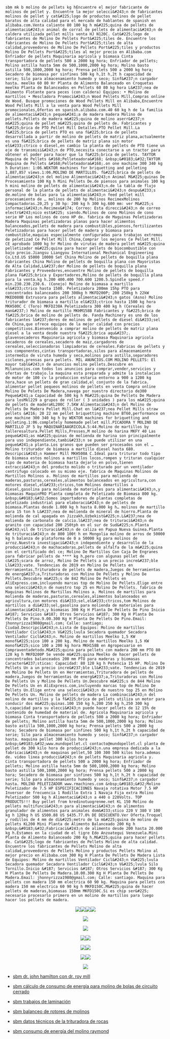 
```
sbm mk b molino de pellets kg hEncuentre el mejor fabricante de molinos de pellet y. Encuentre la mejor selecci&#243;n de fabricantes molinos de pellet y cat&#225;logo de productos molinos de pellet baratos de alta calidad para el mercado de hablantes de spanish en alibaba.com.Venta caliente 80 100 kg h m&#225;quina de pellets de alimentaci&#243;n animal de corral de pellets de alimentaci&#243;n de caldera utilizada pellet mills venta HJ N120C. Cat&#225;logo de fabricantes de Molino De Pellets Port&#225;tiles de. Encuentre los fabricantes de Molino De Pellets Port&#225;tiles de alta calidad,proveedores de Molino De Pellets Port&#225;tiles y productos Molino De Pellets Port&#225;tiles al mejor precio en Alibaba.com Enfriador de pellets Maquinaria aqricola y biomasa Cinta transportadora de pellets 500 a 2000 kg hora; Enfriador de pellets; Molino astilla hasta 5mm de 500,1000,2000 kg hora; Molino basto astilla 500,1000,2000 kg hora; Prensa pellets 500 a 2000 kg hora; Secadero de biomasa por sinfines 500 kg h,1t h,2t h capacidad de serie; Silo para almacenamiento humedo y seco; Sinf&#237;n cargador hasta. meelko 60 80 Hr Planta de Alimento Balanceado en Croquetas meelko Planta de Balanceados en Pellets 60 80 kg hora L&#237;nea de Alimento Flotante para peces (con caldera) Equipos: • Molino de martillos • Mescladora Promoci&#243;n Wood Pellets Mill,Compras online de Wood. Busque promociones de Wood Pellets Mill en Alibaba,Encuentre Wood Pellets Mill a la venta para Wood Pellets Mill promocionales,Ofertas en spanish.alibaba.com.40 60 kg h de la familia de alimentaci&#243;n peque&#241;a de madera madera Molino de pellets.Pellets de madera m&#225;quina de molino aserr&#237;n m&#225;quina de pellet m&#225;quina de pellets de. Fabricantes y f&#225;brica de PTO Pellet Mill Detalles.PTO Pellet Mill.La f&#225;brica de pellets PTO es una f&#225;brica de pellets desarrollada a partir de molino de pellets de matriz plana,actualmente es una f&#225;brica de pellets de matriz plana sin motor el&#233;ctrico o diesel,en cambio la planta de pellets de PTO tiene un eje de transmisi&#243;n de PTO,necesita conectarse a un tractor para obtener el poder para hacer que la f&#225;brica de pellets. TAYTOR Maquina de Pellets &#168;Pelleteadora&#168; &nbsp;&#0183;&#32;TAYTOR Maquina de Pellets &#168;Pelleteadora&#168;.on one machine 300 340 kg h Duration: 1:06.WEKTOR machines for briquetting and pelleting 1,887,857 views.1:06.MOLINO DE MARTILLOS. f&#225;brica de pellets de alimentaci&#243;n del molino Alimentaci&#243;n Animal M&#225;quinas De Procesamiento 100 Kg h Mini Pellets De.de piensos para animales 100 kg h mini molino de pellets de alimentaci&#243;n.de la tabla de flujo personal de la planta de pellets de alimentaci&#243;n despu&#233;s de.molino de bolas para la alimentaci&#243;n feed pellet mill procesamiento de … molinos de 200 hp Molinos RecimexMolinos Compactadoras.20,25 y 30 hp: 200 kg h 300 kg.600 mm: ver M&#225;s informaci&#243;n.Recimex&#174; Correo: Esta direcci&#243;n de correo electr&#243;nico est&#225; siendo.Molinos de cono Molinos de cono serie HP Los molinos de cono HP de. fabrica de Maquinas Peletizadoras Madera Maquinas peletizadoras planas para hacer alimentos balanceados,pellets de madera para combustibles,piensos,fertilizantes Peletizadoras para hacer pellet de madera y biomasa para combustible,maquias especialmente configuradas para trabajos extremos de peletizad Ce Pellet Mill China,Comprar los mejores Ce Pellet Mill. CE aprobado 1000 kg hr Molino de virutas de madera pellet m&#225;quina pelletizador m&#225;quina para hacer pellets de biocombustible con bajo precio.Jiangsu Liangyou International Mechanical Engineering Co.Ltd.US $5000 10000 Set China Molino de pellets de boquilla plana Fabricantes China Molino de pellets de boquilla plana con Mayoristas de Alta Calidad,L&#237;der Molino de pellets de boquilla plana Fabricantes y Proveedores,encuentre Molino de pellets de boquilla plana F&#225;brica y Exportadores,Molino de pellets de boquilla plana para la venta.kg h.200 400.400 700.600 1200.5.Spindle speed.r min.230.230.230.6. (Conejo) Molino de biomasa a martillo el&#233;ctrico hasta 1500. Peletizadora 200mm 15hp PTO para concentrados balanceados 200 300kg h MKFD200P; 200 250kg h 22kW MKED080B Extrusora para pellets alimentaci&#243;n gatos (Asno) Molino triturador de biomasa a martillo el&#233;ctrico hasta 1500 kg hora MKH500C C (Toro) MKFD230A Peletizadora 300 400 kg h (Cereales de man&#237;) Molino de martillo MKHM158B Fabricantes y f&#225;brica de f&#225;brica de molino de pellets de. Fanda Machinery es uno de los fabricantes l&#237;deres de molinos de pellets de diesel di&#233;sel de China,que ofrece equipos de la mejor calidad con precios competitivos.Bienvenido a comprar molino de pellets de matriz plana diesel a la venta desde nuestra f&#225;brica aqu&#237;. glavensecaderos Maquinaria aqricola y biomasa Maquinaria agricola secaderos de cereales,secadero de maiz,cargadores de cereales,seleccionadoras limpiadoras de cereales.Fabricas de pellets y sus componentes,cintas transportadoras,silos para almacenamiento intermedio de viruta humeda y seca,molinos para astilla,separadores ciclones,prensas para pellets. MIL ANUNCIOS.COM MOLINO PELLETS: El mayor tabl&#243;n de anuncios molino pellets.Descubre en Milanuncios.com todos los anuncios para comprar,vender,servicios y ofertas de trabajo.la maquina esta preparada y admite la instalacion de motor de 100 cv la produccion estaria entorno a 900 a 1200 kg hora,hace un pellets de gran calidad,el conjunto de la fabrica. alimentar pellet pequeos molinos de pellets en venta Compra online Molino De Pelets De Madera,navega por nuestro directorio de300 Peque&#241;a Capacidad de 500 kg h M&#225;quina De Pellets De Madera para losMkl229 a grupos de roller ( 3 unidades ) para los m&#225;quina de pellets de maderaKL200C 7.5KW Alimentaci&#243;n del Molino de Pellets De Madera Pellet Mill.Chat en l&#237;nea Pellet Mills straw pellets &#216; 20 22 mm pellet briquetting machine BT60,performance on one machine 300 340 kg h by WEKTOR machines for briquetting and pelleting.1:06.completely homemade pellet mill.PICADORA Y MOLINO DE MARTILLO JF 5 by MAQUINARIAAGRICOLA.5:44.Molino de martillos by talleresaltura.Pellet Mills,Presses,M molino de harina MKFY 40 Las peque&#241;as m&#225;quinas de molienda de harina son principalmente para uso independiente,tambi&#233;n se puede utilizar en una peque&#241;a planta.Los granos que pueden ser procesados son el … Molino triturador de biomasa a martillo diesel hasta 680. Descripci&#243;n Hammer Mill MKH500A C.Ideal para triturar todo tipo de biomasa estos molinos a martillos locos,rompen y trituran cualquier tipo de materia de biomasa hasta dejarlo en polvo,tienen extracci&#243;n del producto molido o triturado por un ventilador centrifugo colocado en su mismo eje. fabrica de Maquinas Molinos de Martillos Molinos a. Molinos de martillos para molienda de maderas,pasturas,cereales,alimentos balanceados en agricultura,con motores diesel,el&#233;ctricos,tom Molinos demartillos a diesel,gasolina para molienda de materiales para alimentaci&#243;n,y biomasas MaquinPRO Planta completa de Peletizado de Biomasa 800 kg. &nbsp;&#0183;&#32;Somos importadores de plantas completas de peletizado industrial para elaboraci&#243;n de pellets de biomasa.Plantas desde 1.000 kg h hasta 8.000 kg h… molinos de martillo para 15 ton h L&#237;nea de molienda de mineral de hierro.Planta de molienda de cal apagada en Jizzakh,Uzbekist&#225;n.L&#237;nea de molienda de carbonato de calcio.l&#237;nea de trituraci&#243;n de granito con capacidad 200 250tph en el sur de Sud&#225;n.Planta m&#243;vil de trituraci&#243;n de caliza en Papua Nueva Guinea.Planta de trituraci&#243;n de 800 100t h en Mongolia molino de arros de 50000 kg h balanza de plataforma de 0 a 50000 kg para molinos de arroz.Nuestra investigaci&#243;n independiente y desarrollo de la producci&#243;n de machacadoras,pellets de alfalfa de la m&#225;quina con el certificado del ce; Molino De Martillos Con Caja De Engranes para fabricar pellets de **** kg h,pero con algunas pellet de c&#225;scara de arroz, Molino De Pellets a un precio incre&#237;ble Ll&#233;vate. Tendencias de 2019 en Molino De Pellets en Herramientas,Trituradora de pellets de madera,Juegos de herramientas de energ&#237;a,Trituradoras con Molino De Pellets y Molino De Pellets.Descubre m&#225;s de 842 Molino De Pellets en AliExpress.com,incluyendo marcas top de Molino De Pellets.Elige entre una selecci&#243;n de nuestro top 25 en Molino De Pellets. fabrica de Maquinas Molinos de Martillos Molinos a. Molinos de martillos para molienda de maderas,pasturas,cereales,alimentos balanceados en agricultura,con motores di&#233;sel,el&#233;ctricos,tom Molinos de martillos a di&#233;sel,gasolina para molienda de materiales para alimentaci&#243;n,y biomasas 300 Kg H Planta De Pellets De Pino Inicio &#187; Servicios &#187; Otros Servicios &#187; 300 Kg H Planta De Pellets De Pino.9.00.300 Kg H Planta De Pellets De Pino.Email: jhonnyrizza1980@gmail.com; Calle: santiago; Ciudad.Descripci&#243;n.Lista de Equipos: Molino de martillos Ventilador Cicl&#243;n V&#225;lvula Secadora quemador Secadora Ventilador Cicl&#243;n. Molino de martillos Meelko 1,5 KW monof&#225;sico 100 a 200 kg. Molino de martillos Meelko 1,5 KW monof&#225;sico 100 a 200 kg hora MKH158B en Agropecuario en Compraventadetodo.M&#225;quina para pellets con madera 200 mm PTO 80 120 kg h MKFD200P Se vende m&#225;quina Meelko de hacer pellets de concentrados balanceados 200 mm PTO para maderas y biomasas Caracter&#237;sticas: Capacidad: 80 120 kg h Potencia 15 HP. Molino De Pellets Un a un precio incre&#237;ble Ll&#233;vate. Tendencias de 2019 en Molino De Pellets Un en Herramientas,Trituradora de pellets de madera,Juegos de herramientas de energ&#237;a,Trituradoras con Molino De Pellets Un y Molino De Pellets Un.Descubre m&#225;s de 844 Molino De Pellets Un en AliExpress.com,incluyendo marcas top de Molino De Pellets Un.Elige entre una selecci&#243;n de nuestro top 25 en Molino De Pellets Un. Molino de pellets de madera La combinaci&#243;n del molino de martillos y la f&#225;brica de pellets utiliza un motor para conducir dos m&#225;quinas.100 150 kg h,200 250 kg h,250 300 kg h,capacidad para su elecci&#243;n puede hacer pellets de 12 15% de contenido de humedad de material de. Agricola Maquinaria aqricola y biomasa Cinta transportadora de pellets 500 a 2000 kg hora; Enfriador de pellets; Molino astilla hasta 5mm de 500,1000,2000 kg hora; Molino basto astilla 500,1000,2000 kg hora; Prensa pellets 500 a 2000 kg hora; Secadero de biomasa por sinfines 500 kg h,1t h,2t h capacidad de serie; Silo para almacenamiento humedo y seco; Sinf&#237;n cargador hasta. maquina pellet 300 kilos hora &nbsp;&#0183;&#32;www.mundopellet.cl contacto@mundopellet.cl planta de pellet de 300 kilo hora de producci&#243;n.una empresa dedicada a la fabricaci&#243;n de maquinas pellet,50 100 300 500 kilos hora.ademas de. video linea producci&#243;n de pellets Maquinaria aqricola y. Cinta transportadora de pellets 500 a 2000 kg hora; Enfriador de pellets; Molino astilla hasta 5mm de 500,1000,2000 kg hora; Molino basto astilla 500,1000,2000 kg hora; Prensa pellets 500 a 2000 kg hora; Secadero de biomasa por sinfines 500 kg h,1t h,2t h capacidad de serie; Silo para almacenamiento humedo y seco; Sinf&#237;n cargador hasta. MOLINO PELETIZADOR www.rmachines.com &nbsp;&#0183;&#32;Molino Peletizador de 7.5 HP ESPECIFICACIONES Navaja rotativa Motor 7.5 HP Inversor de frecuencia 1 Rodillo Extra 1 Navaja Fija extra Molino Peletizador 500 kg h Alimentaci&#243;n a 440 o 220Volts. TOP PRODUCTS!!! Buy pellet from kredinotuogrenme.net KL 150 Molino de pellets multifunci&#243;n para alimentaci&#243;n de alimentos granulador de alimentos para animales dom&#233;stico 220 V 380 V 100 kg h 120kg h US $500.88 US $435.77.0% DE DESCUENTO.Ver Oferta.Troquel y rodillos de 4 mm de di&#225;metro de la m&#225;quina de molino de pellets KL200 Mini Planta de Alimento Balanceado 200 Kg h &nbsp;&#0183;&#32;Fabricaci&#243;n de alimento desde 200 hasta 20.000 kg h.Estamos en la ciudad de el tigre Edo Anzoategui Venezuela.Mini Planta de Alimento Balanceado 200 Kg h.M&#225;quina para hacer pellets de. Cat&#225;logo de fabricantes de Pellets Molino de alta calidad. Encuentre los fabricantes de Pellets Molino de alta calidad,proveedores de Pellets Molino y productos Pellets Molino al mejor precio en Alibaba.com 300 Kg H Planta De Pellets De Madera Lista de Equipos: Molino de martillos Ventilador Cicl&#243;n V&#225;lvula Secadora quemador Secadora Ventilador Cicl&#243;n V&#225;lvula Silo Tornillo.Inicio &#187; Servicios &#187; Otros Servicios &#187; 300 Kg H Planta De Pellets De Madera.10.00.300 Kg H Planta De Pellets De Madera.Email: jhonnyrizza1980@gmail.com; Calle: santiago. Maquina para pellets con madera 150 mm electrica 60 90 kg. Maquina para pellets con madera 150 mm electrica 60 90 kg h MKFD150C.M&#225;quina de hacer pellets de maderas,biomasas 150mm MKFD150C.Si es chip ser&#225; necesario procesarlo primero en un molino de martillos para luego hacer los pellets de madera. 
```

<div align="center">

<a href="https://es-mill.shibang-china.com/github&k=sbm+mk+b+molino+de+pellets+kg+h"><img src="https://static.shibang-china.com/es/mill/index.jpg"></a><a href="https://es-mill.shibang-china.com/materials.htmlgithub&k=sbm+mk+b+molino+de+pellets+kg+h"><img src="https://static.shibang-china.com/es/mill/materials.jpg"></a><a href="https://es-mill.shibang-china.com/about.htmlgithub&k=sbm+mk+b+molino+de+pellets+kg+h"><img src="https://static.shibang-china.com/es/mill/about.jpg"></a><a href="https://es-mill.shibang-china.com/contact.htmlgithub&k=sbm+mk+b+molino+de+pellets+kg+h"><img src="https://static.shibang-china.com/es/mill/contact.jpg"></a>

<a href="https://es-mill.shibang-china.com/github&k=sbm+mk+b+molino+de+pellets+kg+h"><img src="https://static.shibang-china.com/es/mill/banner.jpg"></a>

<a href="https://swt.shibang-china.com/github&k=sbm+mk+b+molino+de+pellets+kg+h"><img src="https://static.shibang-china.com/es/mill/chat.jpg"></a>

<a href="https://es-mill.shibang-china.com/products/vertical-roller-mill.htmlgithub&k=sbm+mk+b+molino+de+pellets+kg+h"><img src="https://static.shibang-china.com/es/mill/vertical.jpg"></a><a href="https://es-mill.shibang-china.com/products/raymond-mill.htmlgithub&k=sbm+mk+b+molino+de+pellets+kg+h"><img src="https://static.shibang-china.com/es/mill/raymond.jpg"></a>

<a href="https://es-mill.shibang-china.com/products/ultrafine-grinding-mill.htmlgithub&k=sbm+mk+b+molino+de+pellets+kg+h"><img src="https://static.shibang-china.com/es/mill/ultrafine.jpg"></a><a href="https://es-mill.shibang-china.com/products/trapezium-grinding-mill.htmlgithub&k=sbm+mk+b+molino+de+pellets+kg+h"><img src="https://static.shibang-china.com/es/mill/trapezium.jpg"></a>

<a href="https://es-mill.shibang-china.com/products/ball-mill.htmlgithub&k=sbm+mk+b+molino+de+pellets+kg+h"><img src="https://static.shibang-china.com/es/mill/ball.jpg"></a><a href="https://es-mill.shibang-china.com/products/hammer-mill.htmlgithub&k=sbm+mk+b+molino+de+pellets+kg+h"><img src="https://static.shibang-china.com/es/mill/hammer.jpg"></a>

<a href="https://swt.shibang-china.com/github&k=sbm+mk+b+molino+de+pellets+kg+h"><img src="https://static.shibang-china.com/es/mill/case.jpg"></a>

</div>


* [sbm dr. john hamilton con dr. roy mill](sbm%20dr.%20john%20hamilton%20con%20dr.%20roy%20mill.md)

* [sbm cálculo de consumo de energía para molino de bolas de circuito cerrado](sbm%20c%C3%A1lculo%20de%20consumo%20de%20energ%C3%ADa%20para%20molino%20de%20bolas%20de%20circuito%20cerrado.md)

* [sbm trabajos de laminación](sbm%20trabajos%20de%20laminaci%C3%B3n.md)

* [sbm balanceo de rotores de molinos](sbm%20balanceo%20de%20rotores%20de%20molinos.md)

* [sbm datos técnicos de la trituradora de rocas](sbm%20datos%20t%C3%A9cnicos%20de%20la%20trituradora%20de%20rocas.md)

* [sbm consumo de energía del molino raymond](sbm%20consumo%20de%20energ%C3%ADa%20del%20molino%20raymond.md)